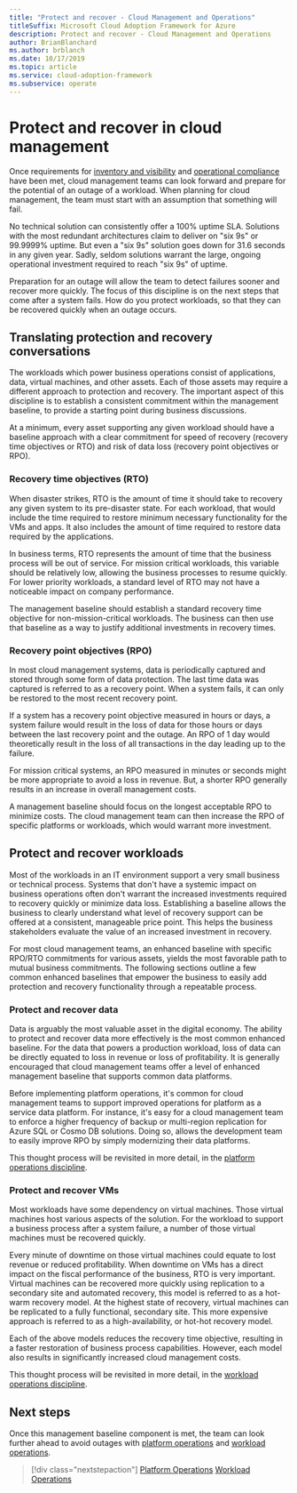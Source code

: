 ```yaml
---
title: "Protect and recover - Cloud Management and Operations"
titleSuffix: Microsoft Cloud Adoption Framework for Azure
description: Protect and recover - Cloud Management and Operations
author: BrianBlanchard
ms.author: brblanch
ms.date: 10/17/2019
ms.topic: article
ms.service: cloud-adoption-framework
ms.subservice: operate
---
```


# Protect and recover in cloud management

Once requirements for [inventory and visibility](./inventory.md) and [operational compliance](./operational-compliance.md) have been met, cloud management teams can look forward and prepare for the potential of an outage of a workload. When planning for cloud management, the team must start with an assumption that something will fail.

No technical solution can consistently offer a 100% uptime SLA. Solutions with the most redundant architectures claim to deliver on "six 9s" or 99.9999% uptime. But even a "six 9s" solution goes down for 31.6 seconds in any given year. Sadly, seldom solutions warrant the large, ongoing operational investment required to reach "six 9s" of uptime.

Preparation for an outage will allow the team to detect failures sooner and recover more quickly. The focus of this discipline is on the next steps that come after a system fails. How do you protect workloads, so that they can be recovered quickly when an outage occurs.

## Translating protection and recovery conversations

The workloads which power business operations consist of applications, data, virtual machines, and other assets. Each of those assets may require a different approach to protection and recovery. The important aspect of this discipline is to establish a consistent commitment within the management baseline, to provide a starting point during business discussions.

At a minimum, every asset supporting any given workload should have a baseline approach with a clear commitment for speed of recovery (recovery time objectives or RTO) and risk of data loss (recovery point objectives or RPO).

### Recovery time objectives (RTO)

When disaster strikes, RTO is the amount of time it should take to recovery any given system to its pre-disaster state. For each workload, that would include the time required to restore minimum necessary functionality for the VMs and apps. It also includes the amount of time required to restore data required by the applications.

In business terms, RTO represents the amount of time that the business process will be out of service. For mission critical workloads, this variable should be relatively low, allowing the business processes to resume quickly. For lower priority workloads, a standard level of RTO may not have a noticeable impact on company performance.

The management baseline should establish a standard recovery time objective for non-mission-critical workloads. The business can then use that baseline as a way to justify additional investments in recovery times.

### Recovery point objectives (RPO)

In most cloud management systems, data is periodically captured and stored through some form of data protection. The last time data was captured is referred to as a recovery point. When a system fails, it can only be restored to the most recent recovery point.

If a system has a recovery point objective measured in hours or days, a system failure would result in the loss of data for those hours or days between the last recovery point and the outage. An RPO of 1 day would theoretically result in the loss of all transactions in the day leading up to the failure.

For mission critical systems, an RPO measured in minutes or seconds might be more appropriate to avoid a loss in revenue. But, a shorter RPO generally results in an increase in overall management costs.

A management baseline should focus on the longest acceptable RPO to minimize costs. The cloud management team can then increase the RPO of specific platforms or workloads, which would warrant more investment.

## Protect and recover workloads

Most of the workloads in an IT environment support a very small business or technical process. Systems that don't have a systemic impact on business operations often don't warrant the increased investments required to recovery quickly or minimize data loss. Establishing a baseline allows the business to clearly understand what level of recovery support can be offered at a consistent, manageable price point. This helps the business stakeholders evaluate the value of an increased investment in recovery.

For most cloud management teams, an enhanced baseline with specific RPO/RTO commitments for various assets, yields the most favorable path to mutual business commitments. The following sections outline a few common enhanced baselines that empower the business to easily add protection and recovery functionality through a repeatable process.

### Protect and recover data

Data is arguably the most valuable asset in the digital economy. The ability to protect and recover data more effectively is the most common enhanced baseline. For the data that powers a production workload, loss of data can be directly equated to loss in revenue or loss of profitability. It is generally encouraged that cloud management teams offer a level of enhanced management baseline that supports common data platforms.

Before implementing platform operations, it's common for cloud management teams to support improved operations for platform as a service data platform. For instance, it's easy for a cloud management team to enforce a higher frequency of backup or multi-region replication for Azure SQL or Cosmo DB solutions. Doing so, allows the development team to easily improve RPO by simply modernizing their data platforms.

This thought process will be revisited in more detail, in the [platform operations discipline](./platform.md).

### Protect and recover VMs

Most workloads have some dependency on virtual machines. Those virtual machines host various aspects of the solution. For the workload to support a business process after a system failure, a number of those virtual machines must be recovered quickly.

Every minute of downtime on those virtual machines could equate to lost revenue or reduced profitability. When downtime on VMs has a direct impact on the fiscal performance of the business, RTO is very important. Virtual machines can be recovered more quickly using replication to a secondary site and automated recovery, this model is referred to as a hot-warm recovery model. At the highest state of recovery, virtual machines can be replicated to a fully functional, secondary site. This more expensive approach is referred to as a high-availability, or hot-hot recovery model.

Each of the above models reduces the recovery time objective, resulting in a faster restoration of business process capabilities. However, each model also results in significantly increased cloud management costs.

This thought process will be revisited in more detail, in the [workload operations discipline](./workload.md).

## Next steps

Once this management baseline component is met, the team can look further ahead to avoid outages with [platform operations](./platform.md) and [workload operations](./workload.md).

> [!div class="nextstepaction"]
> [Platform Operations](./platform.md)
> [Workload Operations](./workload.md)
